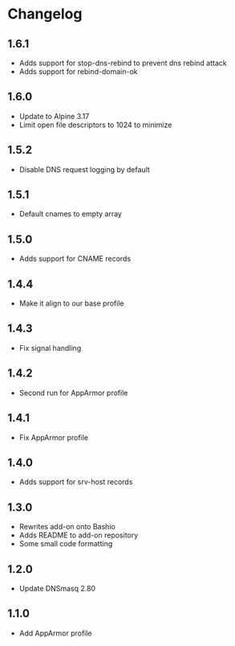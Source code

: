 # Changelog

## 1.6.1

- Adds support for stop-dns-rebind to prevent dns rebind attack 
- Adds support for rebind-domain-ok

## 1.6.0

- Update to Alpine 3.17
- Limit open file descriptors to 1024 to minimize

## 1.5.2

- Disable DNS request logging by default

## 1.5.1

- Default cnames to empty array

## 1.5.0

- Adds support for CNAME records

## 1.4.4

- Make it align to our base profile

## 1.4.3

- Fix signal handling

## 1.4.2

- Second run for AppArmor profile

## 1.4.1

- Fix AppArmor profile

## 1.4.0

- Adds support for srv-host records

## 1.3.0

- Rewrites add-on onto Bashio
- Adds README to add-on repository
- Some small code formatting

## 1.2.0

- Update DNSmasq 2.80

## 1.1.0

- Add AppArmor profile
